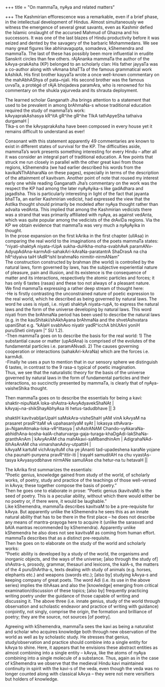 +++
title = "On mammaTa, nyAya and related matters"

+++
The Kashmirian efflorescence was a remarkable, even if a brief phase, in
the intellectual development of Hindus. Almost simultaneously we witness
the emergence of several great savants, even as Kashmir defied the
Islamic onslaught of the accursed Mahmud of Ghazna and his successors.
It was one of the last blazes of Hindu productivity before it was seized
and dented by the savagery of the barbaric Mohammedans. We see many
great figures like abhinavagupta, somadeva, kShemendra and mammaTa. The
last of these has possibly been more influential in erudite Sanskrit
circles than few others. rAjAnanka mammaTa the author of the
kAvya-prakAsha (KP) belonged to an scholarly clan: His father jayyaTa
was a co-author along with vAmana bhaTTa of the famous grammatical work
kAshikA. His first brother kayyaTa wrote a once well-known commentary on
the mahAbhAShya of pata\~njali. His second brother was the famous
uvvaTa, a protégé of rAjA bhojadeva paramAra, who is renowned for his
commentary on the shukla yajurveda and its shrauta deployment.

The learned scholar Ganganath Jha brings attention to a statement that
used to be prevalent in among brAhmaNa-s whose traditional education
required the study of mammaTa’s work:  
kAvyaprakAshasya kR^itA gR^ihe gR^ihe TIkA tathApyeSha tathaiva durgamaH
|  
TIka-s on the kAvyaprakAsha have been composed in every house yet it
remains difficult to understand as ever\!

Consonant with this statement apparently 49 commentaries are known to
exist in different states of survival for the KP. The difficulties
aside, mammaTa’s work presents something interesting for every Hindu –
after all it was consider an integral part of traditional education. A
few points that struck me run closely in parallel with the other great
kavi from those regions, kShemendra (we had earlier described his words
from the kavikaNThAbharaNa on these pages), especially in terms of the
description of the attainment of kavitvam. Another point of note that
roused my interest early one while reading Ganganath Jha’s commentary on
the work was the respect the KP had among the later nyAyAyika-s like
gadAdhara and jagadIsha. This is particularly interesting in light of
the fact that jayanta bhaTTa, an earlier Kashmirian vedicist, had
expressed the view that the AstIka thought should primarily be modeled
after nyAya thought rather than advaita vedAnta. This implied that among
the Kashmirian vedicists there was a strand that was primarily
affiliated with nyAya, as against vedAnta, which was quite popular among
the vedicists of the drAviDa regions. Via the KP we obtain evidence that
mammaTa was very much a nyAyAyika in thought.  
In the prose expansion on the first kArika in the first chapter (ullAsa)
in comparing the real world to the imaginations of the poets mammaTa
states:  
“niyati-shaktyA niyata-rUpA sukha-duHkha-moha-svabhAvA
paramANv-AdyupAdAna-karmAdi-sahakAri-kAraNa-paratantrA ShaDrasA na cha
hR^idyaiva taiH tAdR^ishI brahmaNo nirmitir-nirmANam”  
The construction constructed by brahman (the world) is controlled by the
natural laws, form governed by laws, has the subjective experiential
nature of pleasure, pain and illusion, and its existence is the
consequence of matter and its interactions, respectively the atomic
particles and forces; it has only 6 tastes (rasas) and these too not
always of a pleasant nature.  
We find mammaTa expressing a rather deep stream of thought here:  
\-He is firstly contrasting the unconstrained nature of poetic
expression to the real world, which he described as being governed by
natural laws. The word he uses is niyati, i.e. niyati shaktyA
niyata-rupA, to express the natural laws and the form of the universe
developing by natural laws. This word niyati from the brAhmaNa period
has been used to describe the natural laws (e.g. in the
kauShitaki/shAkhAyana brAhmaNa and the shvetAshvatara upaniShat e.g.
“kAlaH svabhAvo niyatir yadR^icchA bhUtAni yoniH puruSheti cintyam |”
SU 1.2).  
\-Then mammaTa goes on to describe the basis for the real world: 1) The
substantial cause or matter (upAdAna) is comprised of the evolutes of
the fundamental particles i.e. paramANvadi. 2) The causes governing
cooperation or interactions (sahakAri-kAraNa) which are the forces i.e.
karmAdi.  
\-Finally he uses a pun to mention that in our sensory sphere we
distinguish 6 tastes, in contrast to the 9 rasa-s typical of poetic
imagination.  
Thus, we see that the naturalistic theory for the basis of the universe
governed by natural laws in the form of fundamental particles and their
interactions, so succinctly presented by mammaTa, is clearly that of
nyAya-vaisheShika thought.

Then mammaTa goes on to describe the essentials for being a kavi:  
shaktir-nipuNatA loka-shAstra-kAvyAdyavekShaNAt |  
kAvyaj\~na-shikShayAbhyAsa iti hetus-tadudbhave || 3

shaktiH kavitvabIjarUpaH saMskAra-visheShaH yAM vinA kAvyaM na prasaret
prasR^itaM vA upahasanIyaM syAt | lokasya
sthAvara-ja\~NgamAtmaka-loka-vR^ittasya | shAstrANAM
Chando-vyAkaraNa-abhidhAna-kosha-kalA-chaturvarga-gaja-turaga-khaDgAdi-lakShaNa-granthAnAm
| kAvyAnAM cha mahAkavi-saMbandhinAm | AdigrahaNAd-itihAsAnAM cha
vimarshanAdvy-utpattiH |  
kAvyaM kartuM vichArayituM cha ye jAnanti tad-upadeshena karaNe yojane
cha paunaH-punyena pravR^ittir-iti | trayaH samuditAH na chu
vyastAs-tasya kAvyasyodbhave nirmANe samullAse cha hetur-na tu hetavaH
||

The kArika first summarizes the essentials:  
“Poetic genius, knowledge gained from study of the world, of scholarly
works, of poetry, study and practice of the teachings of those
well-versed in kAvya; these together compose the basis of poetry.”  
Then he goes one to elaborate in prose: “Poetic genius (kavitvaM) is the
seed of poetry. This is a peculiar ability, without which there would
either be no poetry or, if there were, it would be laughable.”  
Like kShemendra, mammaTa describes kavitvaM to be a pre-requisite for
kAvya. But apparently unlike the kShemendra he sees this as an innate
natural ability that has to be there in the first place – he does not
describe any means of mantra-prayoga here to acquire it (unlike the
sarasvatI and bAlA mantras recommended by kShemendra). Apparently unlike
kShemendra he also does not see kavitvaM as coming from human effort.
mammaTa describes that as a distinct pre-requisite.  
Then he goes on to elaborate on the study of the world and scholarly
works:  
“Poetic ability is developed by a study of the world, the organisms and
inorganic objects, and the ways of the universe; \[also through the
study of\] shAstra-s, prosody, grammar, thesauri and lexicons, the
kalA-s, the matters of the 4 puruShArtha-s, texts dealing with study of
animals (e.g. horses, elephants etc.) and weapons (swords etc.); \[also
by\] studying kAvya-s and keeping company of great poets. The word Adi
(i.e. its use in the above series) implies the itihAsas and also the
\[knowledge\] emerging from critical examination/discussion of these
topics; \[also by\] frequently practicing writing poetry under the
guidance of those capable of writing and discussing it. The above three
(i.e. innate genius, study of the world through observation and
scholastic endeavor and practice of writing with guidance) conjointly,
not singly, comprise the origin, the formation and brilliance of poetry;
they are the source, not sources \[of poetry\].

Agreeing with kShemendra, mammaTa sees the kavi as being a naturalist
and scholar who acquires knowledge both through new observation of the
world as well as by scholastic study. He stresses that genius,
study/observation and practice should combine into a single entity for
kAvya to shine. Here, it appears that he envisions these abstract
entities as almost combining into a single entity – kAvya, like the
atoms of nyAya combining into a single molecule of a substance. Thus,
again as in the case of kShemendra we observe that the medieval Hindu
kavi maintained continuity in spirit with the kavi-s of the veda, even
though the veda was no longer counted along with classical kAvya – they
were not mere versifiers but holders of knowledge.
